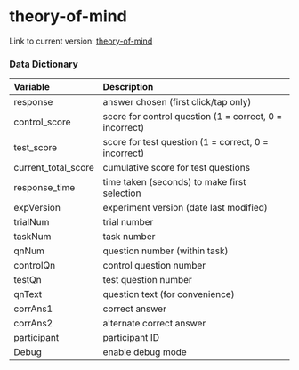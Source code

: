 # theory-of-mind

Link to current version: [theory-of-mind](https://intr-eeg.github.io/theory-of-mind/)

### Data Dictionary

Variable              | Description
:-------------------- | :------------------------------------------------------
response              | answer chosen (first click/tap only)
control\_score        | score for control question (1 = correct, 0 = incorrect)
test\_score           | score for test question (1 = correct, 0 = incorrect)
current\_total\_score | cumulative score for test questions
response\_time        | time taken (seconds) to make first selection
expVersion            | experiment version (date last modified)
trialNum              | trial number
taskNum               | task number
qnNum                 | question number (within task)
controlQn             | control question number
testQn                | test question number
qnText                | question text (for convenience)
corrAns1              | correct answer
corrAns2              | alternate correct answer
participant           | participant ID
Debug                 | enable debug mode


